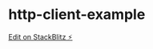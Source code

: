 # http-client-example

[Edit on StackBlitz ⚡️](https://stackblitz.com/edit/angular-dynamic-components-example-yzcmnv)